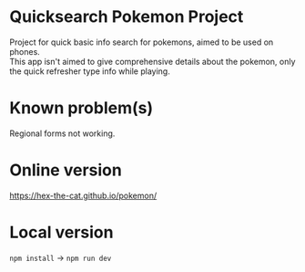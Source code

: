 # Quicksearch Pokemon Project

Project for quick basic info search for pokemons, aimed to be used on phones.  
This app isn't aimed to give comprehensive details about the pokemon, only the quick refresher type info while playing.

# Known problem(s)

Regional forms not working.

# Online version

https://hex-the-cat.github.io/pokemon/

# Local version

```npm install``` -> ```npm run dev```